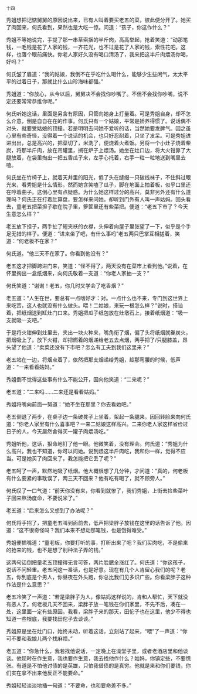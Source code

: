     十四 

   秀姐想把记惦舅舅的原因说出来，已有人叫着要买老五的菜，彼此便分开了。她买了肉回来，何氏看到，果然也是大吃一惊。问道：“孩子，你这作什么？”

   秀姐不等她说完，手提了那一串草索捆的半斤肉，高高举起，抢着笑道：“动那笔钱，一毛钱是花了人家的钱，一齐花光，也不过是花了人家的钱，索性花吧。这样，也落个眼前痛快。你老人家好久没有喝口清汤了，我来把这半斤肉煨汤你喝，好吗？”

   何氏皱了眉道：“我的姑娘，我倒不在乎吃什么喝什么，能够少生些闲气，太太平平的过着日子，那就比什么山珍海味都强。”

   秀姐道：“你放心，从今以后，舅舅决不会找你吵嘴了。不但不会找你吵嘴，说不定还要常常恭维你呢。”

   何氏听她这话，里面是另含有原因，只管向她身上打量着。可是秀姐自身，却不怎么介意，倒是自自在在的作事。何氏只有一个姑娘，平常是娇养得惯了。说话偶不对头，就要受姑娘的顶撞。若是明明去问她不爱听的话，当然她要发脾气。因之虽心里有些奇怪，没得着一个说话的机会，也只好忍耐着，只坐了发呆。可是秀姐进进出出，总是高兴的，把菜切了，米洗了，便烧着火煮饭。另将一个小灶子烧着柴炭，将那半斤肉，放在吊罐里，搁在炉子上煨汤。她坐在灶口边，将大火钳靠了大腿放着，在袋里掏出一把五香瓜子来，左手心托着，右手一粒一粒地送到嘴里去嗑。

   何氏坐在竹椅子上，就着天井里的阳光，低了头在缝缀一只破线袜子，不住斜过眼光来，看秀姐是什么情形。然而她含笑嗑了瓜子，脚在地面上拍着板，似乎口里还在哼着曲子。这倒心里有点疑惑。为什么她这样过分的高兴，莫非另外还有什么道理吗？何氏正在打着肚算盘，要怎样来问她。却听到门外有人叫一声姑妈。回头看去，童老五把菜担子歇在院子里，箩筐里还有些菜把。便道：“老五下市了？今天生意怎么样？”

   老五放下担子，两手扯了短夹袄的衣襟，头伸着向屋子里张望了一下，似乎是个手足无措的样子。便道：“进来坐了吧，有什么事吗”老五两只巴掌互相搓着，笑道：“何老板不在家？”

   何氏道。“他三天不在家了。你看到他没有？”

   老五这才把脚跨进门来，笑道：“怪不得了，两天没有在菜市上看到他。”说着，在怀里掏出一盒纸烟来，向何氏敬着一支道：“你老人家抽一支？”

   何氏笑道：“谢谢！老五，你几时又学会了吃香烟？”

   老五道：“人生在世，要总有一点嗜好才：对。一点什么也不来，专门到这世界上来吃苦，这人也就没有什么做头。喂！二姑娘，来玩一根怎么样？”说时，搭讪着，把纸烟送到缸灶门口来。秀姐把瓜子纸包放在灶墩石上，接着纸烟道：“吸一支就吸一支吧。”

   于是将火钳伸到灶里去，夹出一块火种来，嘴角衔了烟，偏了头将纸烟就眷炭火，把烟吸上了。放下火钳，却把燃着的烟递给老五去点烟，两手把了\/只腿膝盖，昂头望了他道：“卖菜还没有下市吧？怎么有工夫到我们这里来？”

   老五站在一边，将烟点着了，依然把那支烟递给秀姐，趁那弯腰的时候，低声道：“一来看看姑妈。”

   秀姐倒不觉得这些事有什么不能公开，因向他笑道：“二来呢？”

   老五道：“二来吗……二来还是看看姑妈。”

   秀姐将嘴向前面一努道：“她不坐在那里？你去看她吧。”

   老五倒退了两步，在桌子边一条破凳子上坐着，架起一条腿来。因回转脸来向何氏道：“你老人家里有什么喜事吧？一来二姑娘这样高兴。二来你老人家这样省俭过日子的人，今天居然舍得买一罐子肉煨汤吃。”

   秀姐听他，这话，狠命地钉了他一眼。他微笑着，没有理会。何氏道：“秀姐为什么高兴，我也不知道，你可以问她。说到煨这半斤肉吃，我和你一样，觉得不应当。可是她买了肉回来了，我怎能把它丢了呢？”

   老五呵了一声，默然地吸了纸烟。他大概很想了几分钟，才问道：“真的，何老板有什么要紧的事耽误了，两三天不回来？他有吃有喝了，就不顾旁人。”

   何氏叹了一口气道：“前天你没有来，你看到就惨了，我们秀姐，上街去捡些菜叶子回来熬汤度命，不要说米了。”

   老五道：“后来怎么又想到了办法呢？”

   何氏将手招了，把童老五叫到面前去，低声把梁胖子放钱在这里的话告诉了他。因道：“这不很奇怪吗？我们本来不想动那笔钱，也是饿得难受。”

   秀姐便插嘴道：“童老板，你要打听的事，打昕出来了吧？我们买肉吃，不是偷来的抢来的钱，也不是想了别种法子弄的钱。”

   这两句话倒把童老五顶撞得无言可答，两片脸腮全涨红了。何氏道：“你这孩子，说话不问轻重。老五问这一番话，也是好意。现在有几个人肯留心我们的呢？老五，你到底是个男人，你昼夜在外头跑，你总比我们见多识广些。你看梁胖子这种作法是什么意思？”

   老五冷笑了一声道：“若是梁胖子为人，像姑妈这样说的，肯和人帮忙，天下就没有恶人了。何老板几天不回来，梁胖子放一笔钱在你们家里，不先不后，凑在一处，这里面一定有些原因。我看，梁胖子来的那天，田佗子也在这里，他少不得也知道一些根底，我要找田佗子去谈谈。”

   秀姐原是坐在灶门口，始终未动，听着这话，立刻站了起来，“喂”了一声道：“你可不要和我娘儿两个找麻烦。”

   老五道：“你急什么，我若找他说话，一定晚上在澡堂子里，或者老酒店里和他谈谈。他现时在作生意，我也要作生意，我去找他作什么？姑妈，你镇定些，不要慌张。有道是不怕他讨债的是英雄，只怕我借债的是真穷。他就是来和你们要钱，你们实在拿不出来他反正不能要命。”

   秀姐轻轻淡淡地插一句道：“不要命，也和要命差不多。”

